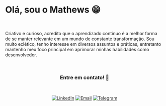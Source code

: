 # Olá, sou o Mathews 😁

<br/>

Criativo e curioso, acredito que o aprendizado continuo é a melhor forma de se manter relevante em um mundo de constante transformação. Sou muito eclético, tenho interesse em diversos assuntos e práticas, entretanto mantenho meu foco principal em aprimorar minhas habilidades como desenvolvedor.

<br/>

<div align="center">

### **Entre em contato!** 📲

<br/>

[![LinkedIn](https://img.shields.io/badge/LinkedIn-0077B5?style=for-the-badge&logo=linkedin&logoColor=white)](<https://www.linkedin.com/in/mathewsmattar/>)
[![Email](https://img.shields.io/badge/Microsoft_Outlook-0078D4?style=for-the-badge&logo=microsoft-outlook&logoColor=white)](<mailto:mathmattar@hotmail.com>)
[![Telegram](https://img.shields.io/badge/Telegram-2CA5E0?style=for-the-badge&logo=telegram&logoColor=white)](<https://t.me/Mathmattar>)
